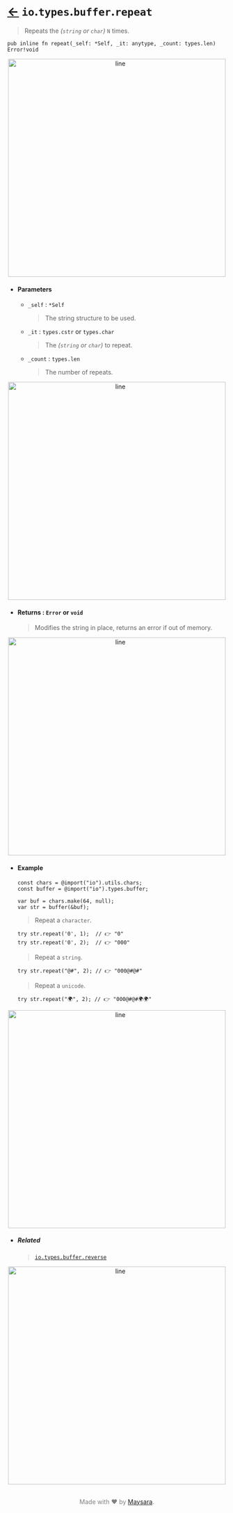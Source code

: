 # [←](../readme.md) `io`.`types`.`buffer`.`repeat`

> Repeats the _(`string` or `char`)_ `N` times.

```zig
pub inline fn repeat(_self: *Self, _it: anytype, _count: types.len) Error!void
```


<div align="center">
<img src="https://raw.githubusercontent.com/Super-ZIG/io/refs/heads/main/docs/dist/img/md/line.png" alt="line" style="width:500px;"/>
</div>

- #### Parameters

    - `_self` : `*Self`

        > The string structure to be used.

    - `_it` : `types.cstr` or `types.char`

        > The _(`string` or `char`)_ to repeat.

    - `_count` : `types.len`

        > The number of repeats.

<div align="center">
<img src="https://raw.githubusercontent.com/Super-ZIG/io/refs/heads/main/docs/dist/img/md/line.png" alt="line" style="width:500px;"/>
</div>

- #### Returns : `Error` or `void`

    > Modifies the string in place, returns an error if out of memory.

<div align="center">
<img src="https://raw.githubusercontent.com/Super-ZIG/io/refs/heads/main/docs/dist/img/md/line.png" alt="line" style="width:500px;"/>
</div>

- #### Example

    ```zig
    const chars = @import("io").utils.chars;
    const buffer = @import("io").types.buffer;
    ```

    ```zig
    var buf = chars.make(64, null);
    var str = buffer(&buf);
    ```

    > Repeat a `character`.

    ```zig
    try str.repeat('0', 1);  // 👉 "0"
    try str.repeat('0', 2);  // 👉 "000"
    ```

    > Repeat a `string`.

    ```zig
    try str.repeat("@#", 2); // 👉 "000@#@#"
    ```

    > Repeat a `unicode`.

    ```zig
    try str.repeat("🌍", 2); // 👉 "000@#@#🌍🌍"
    ```

<div align="center">
<img src="https://raw.githubusercontent.com/Super-ZIG/io/refs/heads/main/docs/dist/img/md/line.png" alt="line" style="width:500px;"/>
</div>

- ##### Related

  > [`io.types.buffer.reverse`](./reverse.md)

<div align="center">
<img src="https://raw.githubusercontent.com/Super-ZIG/io/refs/heads/main/docs/dist/img/md/line.png" alt="line" style="width:500px;"/>
</div>

<p align="center" style="color:grey;"><br />Made with ❤️ by <a href="http://github.com/maysara-elshewehy" target="blank">Maysara</a>.</p>